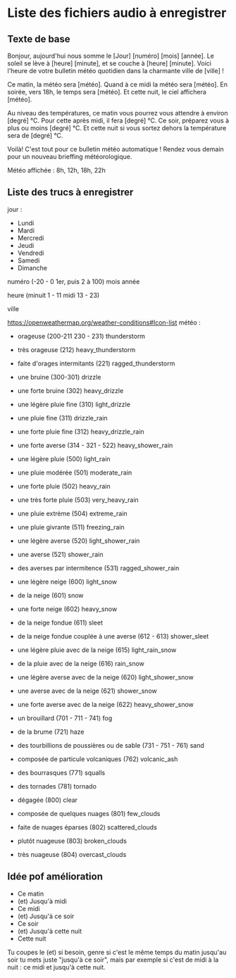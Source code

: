 # Liste des fichiers audio à enregistrer

## Texte de base
Bonjour, aujourd'hui nous somme le [Jour] [numéro] [mois] [année]. Le soleil se lève à [heure] [minute], et se couche à [heure] [minute]. Voici l'heure de votre bulletin météo quotidien dans la charmante ville de [ville] !

Ce matin, la météo sera [météo]. Quand à ce midi la météo sera [météo]. En soirée, vers 18h, le temps sera [météo]. Et cette nuit, le ciel affichera [météo].

Au niveau des températures, ce matin vous pourrez vous attendre à environ [degré] °C. Pour cette après midi, il fera [degré] °C. Ce soir, préparez vous à plus ou moins [degré] °C. Et cette nuit si vous sortez dehors la température sera de [degré] °C.

Voilà! C'est tout pour ce bulletin météo automatique ! Rendez vous demain pour un nouveau brieffing météorologique. 

Météo affichée : 8h, 12h, 18h, 22h

## Liste des trucs à enregistrer
jour :
- Lundi
- Mardi
- Mercredi
- Jeudi
- Vendredi
- Samedi
- Dimanche

numéro (-20 - 0 1er, puis 2 à 100)
mois
année

heure (minuit 1 - 11 midi 13 - 23)

ville

https://openweathermap.org/weather-conditions#Icon-list
météo :
- orageuse (200-211 230 - 231) 					thunderstorm
- très orageuse (212) 							heavy_thunderstorm
- faite d'orages intermitants (221) 			ragged_thunderstorm
- une bruine (300-301)							drizzle
- une forte bruine (302)						heavy_drizzle
- une légère pluie fine (310)					light_drizzle
- une pluie fine (311)							drizzle_rain
- une forte pluie fine (312)					heavy_drizzle_rain
- une forte averse (314 - 321 - 522)			heavy_shower_rain
- une légère pluie (500)						light_rain
- une pluie modérée (501)						moderate_rain
- une forte pluie (502)							heavy_rain
- une très forte pluie (503)					very_heavy_rain
- une pluie extrème (504)						extreme_rain
- une pluie givrante (511)						freezing_rain
- une légère averse (520)						light_shower_rain
- une averse (521)								shower_rain
- des averses par intermitence (531)			ragged_shower_rain
- une légère neige (600)						light_snow
- de la neige (601)								snow
- une forte neige (602)							heavy_snow
- de la neige fondue (611)						sleet
- de la neige fondue couplée à une averse (612 - 613) shower_sleet
- une légère pluie avec de la neige (615)		light_rain_snow		
- de la pluie avec de la neige (616)			rain_snow
- une légère averse avec de la neige (620)		light_shower_snow
- une averse avec de la neige (621)				shower_snow
- une forte averse avec de la neige (622)		heavy_shower_snow

- un brouillard (701 - 711 - 741)				fog
- de la brume (721)								haze
- des tourbillions de poussières ou de sable (731 - 751 - 761) sand
- composée de particule volcaniques (762)		volcanic_ash
- des bourrasques (771)							squalls
- des tornades (781)							tornado

- dégagée (800)									clear
- composée de quelques nuages (801)				few_clouds
- faite de nuages éparses (802)					scattered_clouds
- plutôt nuageuse (803)							broken_clouds
- très nuageuse (804)							overcast_clouds

## Idée pof amélioration
- Ce matin
- (et) Jusqu'à midi
- Ce midi 
- (et) Jusqu'à ce soir
- Ce soir 
- (et) Jusqu'à cette nuit
- Cette nuit

Tu coupes le (et) si besoin, genre si c'est le même temps du matin jusqu'au soir tu mets juste "jusqu'à ce soir",   mais par exemple si c'est de midi à la nuit : ce midi et jusqu'à cette nuit.